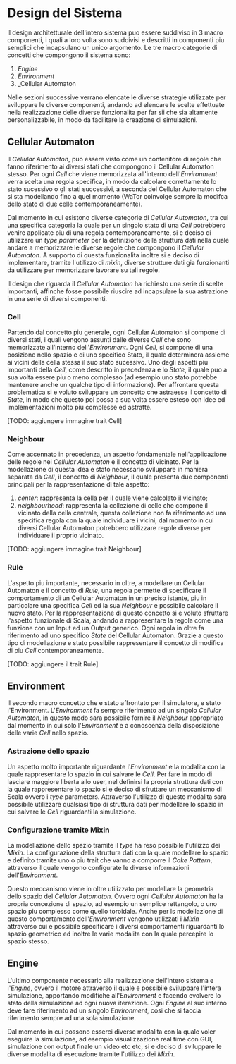 # Design del Sistema

Il design architetturale dell'intero sistema puo essere suddiviso in 3 macro componenti, i quali a loro volta sono suddivisi e descritti in componenti piu semplici che incapsulano un unico argomento. Le tre macro categorie di concetti che compongono il sistema sono:
1. _Engine_
2. _Environment_
3. _Cellular Automaton

Nelle sezioni successive verrano elencate le diverse strategie utilizzate per sviluppare le diverse componenti, andando ad elencare le scelte effettuate nella  realizzazione delle diverse funzionalita per far sii che sia altamente personalizzabile, in modo da facilitare la creazione di simulazioni.

## Cellular Automaton

Il _Cellular Automaton_, puo essere visto come un contenitore di regole che fanno riferimento ai diversi stati che compongono il Cellular Automaton stesso. Per ogni _Cell_ che viene memorizzata all'interno dell'_Environment_ verra scelta una regola specifica, in modo da calcolare correttamente lo stato sucessivo o gli stati successivi, a seconda del Cellular Automaton che si sta modellando fino a quel momento (WaTor coinvolge sempre la modifca dello stato di due celle contemporaneamente).

Dal momento in cui esistono diverse categorie di _Cellular Automaton_, tra cui una specifica categoria la quale per un singolo stato di una _Cell_ potrebbero venire applicate piu di una regola contemporaneamente, si e deciso di utilizzare un _type parameter_ per la definizione della struttura dati nella quale andare a memorizzare le diverse regole che compongono il _Cellular Automaton_. A supporto di questa funzionalita inoltre si e deciso di implementare, tramite l'utilizzo di _mixin_, diverse strutture dati gia funzionanti da utilizzare per memorizzare lavorare su tali regole.

Il design che riguarda il _Cellular Automaton_ ha richiesto una serie di scelte importanti, affinche fosse possibile riuscire ad incapsulare la sua astrazione in una serie di diversi componenti. 

### Cell

Partendo dal concetto piu generale, ogni Cellular Automaton si compone di diversi stati, i quali vengono assunti dalle diverse _Cell_ che sono memorizzate all'interno dell'_Environment_. Ogni _Cell_, si compone di una posizione nello spazio e di uno specifico Stato, il quale determinera assieme ai vicini della cella stessa il suo stato sucessivo. Uno degli aspetti piu importanti della _Cell_, come descritto in precedenza e lo _State_, il quale puo a sua volta essere piu o meno complesso (ad esempio uno stato potrebbe mantenere anche un qualche tipo di informazione). Per affrontare questa problematica si e voluto sviluppare un concetto che astraesse il concetto di _State_, in modo che questo poi possa a sua volta essere esteso con idee ed implementazioni molto piu complesse ed astratte.

[TODO: aggiungere immagine trait Cell]

### Neighbour

Come accennato in precedenza, un aspetto fondamentale nell'applicazione delle regole nei _Cellular Automaton_ e il concetto di vicinato. Per la modellazione di questa idea e stato necessario sviluppare in maniera separata da _Cell_, il concetto di _Neighbour_, il quale presenta due componenti principali per la rappresentazione di tale aspetto:
1. _center_: rappresenta la cella per il quale viene calcolato il vicinato;
2. _neighbourhood_: rappresenta la collezione di celle che compone il vicinato della cella centrale, questa collezione non fa riferimento ad una specifica regola con la quale individuare i vicini, dal momento in cui diversi Cellular Automaton potrebbero utilizzare regole diverse per individuare il proprio vicinato.

[TODO: aggiungere immagine trait Neighbour]

### Rule

L'aspetto piu importante, necessario in oltre, a modellare un Cellular Automaton e il concetto di _Rule_, una regola permette di specificare il comportamento di un Cellular Automaton in un preciso istante, piu in particolare una specifica _Cell_ ed la sua _Neighbour_ e possibile calcolare il nuovo stato. Per la rappresentazione di questo concetto si e voluto sfruttare l'aspetto funzionale di Scala, andando a rappresentare la regola come una funzione con un Input ed un Output generico. Ogni regola in oltre fa riferimento ad uno specifico _State_ del Cellular Automaton. Grazie a questo tipo di modellazione e stato possibile rappresentare il concetto di modifica di piu _Cell_ contemporaneamente.

[TODO: aggiungere il trait Rule]

## Environment


Il secondo macro concetto che e stato affrontato per il simulatore, e stato l'Environment. L'_Environment_ fa sempre riferimento ad un singolo _Cellular Automaton_, in questo modo sara possibile fornire il _Neighbour_ appropriato dal momento in cui solo l'_Environment_ e a conoscenza della disposizione delle varie _Cell_ nello spazio.

### Astrazione dello spazio

Un aspetto molto importante riguardante l'_Environment_ e la modalita con la quale rappresentare lo spazio in cui salvare le _Cell_. Per fare in modo di lasciare maggiore liberta allo user, nel definirsi la propria struttura dati con la quale rappresentare lo spazio si e deciso di sfruttare un meccanismo di Scala ovvero i _type_ parameters. Attraverso l'utilizzo di questo modalita sara possibile utilizzare qualsiasi tipo di struttura dati per modellare lo spazio in cui salvare le _Cell_ riguardanti la simulazione.

### Configurazione tramite Mixin
La modellazione dello spazio tramite il _type_ ha reso possibile l'utilizzo dei _Mixin_. La configurazione della struttura dati con la quale modellare lo spazio e definito tramite uno o piu trait che vanno a comporre il _Cake Pattern_, attraverso il quale vengono configurate le diverse informazioni dell'_Environment_.

Questo meccanismo viene in oltre utilizzato per modellare la geometria dello spazio del _Cellular Automaton_. Ovvero ogni _Cellular Automaton_ ha la propria concezione di spazio, ad esempio un semplice rettangolo, o uno spazio piu complesso come quello toroidale. Anche per ls modellazione di questo comportamento dell'_Environment_ vengono utilizzati i _Mixin_ attraverso cui e possibile specificare i diversi comportamenti riguardanti lo spazio geometrico ed inoltre le varie modalita con la quale percepire lo spazio stesso.

## Engine

L'ultimo componente necessario alla realizzazione dell'intero sistema e l'_Engine_, ovvero il motore attraverso il quale e possibile sviluppare l'intera simulazione, apportando modifiche all'_Environment_ e facendo evolvere lo stato della simulazione ad ogni nuova iterazione. Ogni _Engine_ al suo interno deve fare riferimento ad un singolo _Environment_, cosi che si faccia riferimento sempre ad una sola simulazione.

Dal momento in cui possono esserci diverse modalita con la quale voler eseguire la simulazione, ad esempio visualizzazione real time con GUI, simulazione con output finale un video etc etc, si e deciso di sviluppare le diverse modalita di esecuzione tramite l'utilizzo dei _Mixin_.

